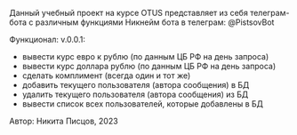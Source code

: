 Данный учебный проект на курсе OTUS представляет из себя телеграм-бота с различным функциями
Никнейм бота в телеграм: @PistsovBot

Функционал:
v.0.0.1:
- вывести курс евро к рублю (по данным ЦБ РФ на день запроса)
- вывести курс доллара рублю (по данным ЦБ РФ на день запроса)
- сделать комплимент (всегда один и тот же)
- добавить текущего пользователя (автора сообщения) в БД
- удалить текущего пользователя (автора сообщения) из БД
- вывести список всех пользователей, которые добавлены в БД

Автор: Никита Писцов, 2023